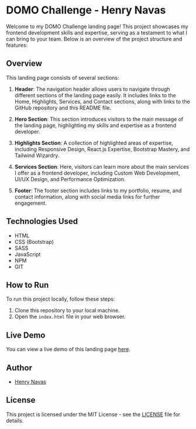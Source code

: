 # DOMO Challenge - Henry Navas

Welcome to my DOMO Challenge landing page! This project showcases my frontend development skills and expertise, serving as a testament to what I can bring to your team. Below is an overview of the project structure and features:

## Overview

This landing page consists of several sections:

1. **Header**: The navigation header allows users to navigate through different sections of the landing page easily. It includes links to the Home, Highlights, Services, and Contact sections, along with links to the GitHub repository and this README file.

2. **Hero Section**: This section introduces visitors to the main message of the landing page, highlighting my skills and expertise as a frontend developer.

3. **Highlights Section**: A collection of highlighted areas of expertise, including Responsive Design, React.js Expertise, Bootstrap Mastery, and Tailwind Wizardry.

4. **Services Section**: Here, visitors can learn more about the main services I offer as a frontend developer, including Custom Web Development, UI/UX Design, and Performance Optimization.

5. **Footer**: The footer section includes links to my portfolio, resume, and contact information, along with social media links for further engagement.

## Technologies Used

- HTML
- CSS (Bootstrap)
- SASS
- JavaScript
- NPM
- GIT

## How to Run

To run this project locally, follow these steps:

1. Clone this repository to your local machine.
2. Open the `index.html` file in your web browser.

## Live Demo

You can view a live demo of this landing page [here](https://dom-dev-test.netlify.app/).

## Author

- [Henry Navas](https://github.com/arqPhenry)

## License

This project is licensed under the MIT License - see the [LICENSE](LICENSE) file for details.